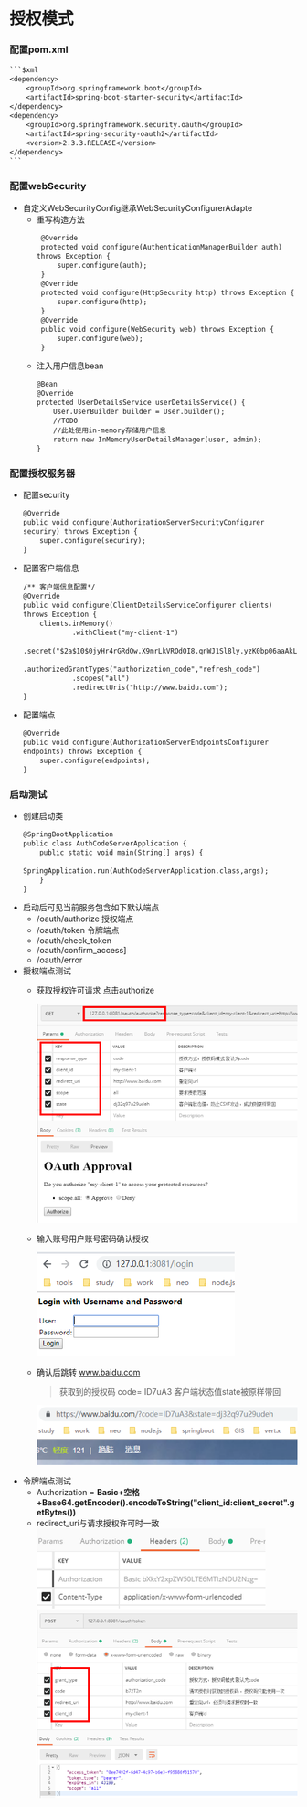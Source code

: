 # 授权模式

### 配置pom.xml
    ```$xml
    <dependency>
        <groupId>org.springframework.boot</groupId>
        <artifactId>spring-boot-starter-security</artifactId>
    </dependency>
    <dependency>
        <groupId>org.springframework.security.oauth</groupId>
        <artifactId>spring-security-oauth2</artifactId>
        <version>2.3.3.RELEASE</version>
    </dependency> 
    ```
### 配置webSecurity
- 自定义WebSecurityConfig继承WebSecurityConfigurerAdapte
    - 重写构造方法
       ```$java
        @Override
        protected void configure(AuthenticationManagerBuilder auth) throws Exception {
            super.configure(auth);
        }
        @Override
        protected void configure(HttpSecurity http) throws Exception {
            super.configure(http);
        }
        @Override
        public void configure(WebSecurity web) throws Exception {
            super.configure(web);
        }
        ```
    - 注入用户信息bean
        ```$java
        @Bean
        @Override
        protected UserDetailsService userDetailsService() {
            User.UserBuilder builder = User.builder();
            //TODO 
            //此处使用in-memory存储用户信息
            return new InMemoryUserDetailsManager(user, admin);
        }
        ```

### 配置授权服务器
- 配置security
    ```$java
    @Override
    public void configure(AuthorizationServerSecurityConfigurer securiry) throws Exception {
        super.configure(securiry);
    }
    ```
- 配置客户端信息
    ```$java
    /** 客户端信息配置*/
    @Override
    public void configure(ClientDetailsServiceConfigurer clients) throws Exception {
        clients.inMemory()
                .withClient("my-client-1")
                .secret("$2a$10$0jyHr4rGRdQw.X9mrLkVROdQI8.qnWJ1Sl8ly.yzK0bp06aaAkL9W")
                .authorizedGrantTypes("authorization_code","refresh_code")
                .scopes("all")
                .redirectUris("http://www.baidu.com");
    }
    ```
- 配置端点
    ```$java
    @Override
    public void configure(AuthorizationServerEndpointsConfigurer endpoints) throws Exception {
        super.configure(endpoints);
    }
    ```
### 启动测试
- 创建启动类
    ```$java
    @SpringBootApplication
    public class AuthCodeServerApplication {
        public static void main(String[] args) {
            SpringApplication.run(AuthCodeServerApplication.class,args);
        }
    }
    ```
- 启动后可见当前服务包含如下默认端点
    - /oauth/authorize 授权端点
    - /oauth/token 令牌端点
    - /oauth/check_token 
    - /oauth/confirm_access]
    - /oauth/error
- 授权端点测试
    - 获取授权许可请求 点击authorize
    
        ![授权码请求](img/授权码请求.png)
    - 输入账号用户账号密码确认授权
    
        ![确认授权](img/输入账号密码确认授权.png)
    - 确认后跳转 www.baidu.com
        > 获取到的授权码 code= ID7uA3  客户端状态值state被原样带回
        
        ![确认后跳转](img/确认后跳转.png)
- 令牌端点测试
    - Authorization = **Basic+空格+Base64.getEncoder().encodeToString("client_id:client_secret".getBytes())**  
    - redirect_uri与请求授权许可时一致
    ![](img/请求令牌header.png)
    ![获取访问令牌](img/获取访问令牌.png)
    


